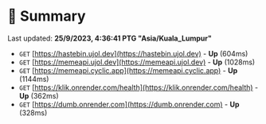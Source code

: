 # 📖 Summary
Last updated: **25/9/2023, 4:36:41 PTG "Asia/Kuala_Lumpur"**

- `GET` [https://hastebin.ujol.dev](https://hastebin.ujol.dev) - **Up** (604ms)
- `GET` [https://memeapi.ujol.dev](https://memeapi.ujol.dev) - **Up** (1028ms)
- `GET` [https://memeapi.cyclic.app](https://memeapi.cyclic.app) - **Up** (1144ms)
- `GET` [https://klik.onrender.com/health](https://klik.onrender.com/health) - **Up** (362ms)
- `GET` [https://dumb.onrender.com](https://dumb.onrender.com) - **Up** (328ms)
